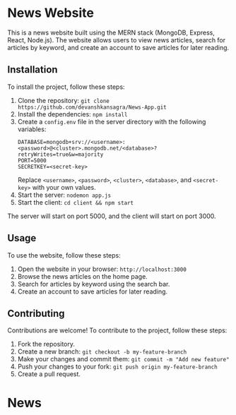 # News Website

This is a news website built using the MERN stack (MongoDB, Express, React, Node.js). The website allows users to view news articles, search for articles by keyword, and create an account to save articles for later reading.

## Installation

To install the project, follow these steps:

1. Clone the repository: `git clone https://github.com/devanshkansagra/News-App.git`
2. Install the dependencies: `npm install`
3. Create a `config.env` file in the server directory with the following variables:
   ```
   DATABASE=mongodb+srv://<username>:<password>@<cluster>.mongodb.net/<database>?retryWrites=true&w=majority
   PORT=5000
   SECRETKEY=<secret-key>
   ```
   Replace `<username>`, `<password>`, `<cluster>`, `<database>`, and `<secret-key>` with your own values.
4. Start the server: `nodemon app.js`
5. Start the client: `cd client && npm start`

The server will start on port 5000, and the client will start on port 3000.

## Usage

To use the website, follow these steps:

1. Open the website in your browser: `http://localhost:3000`
2. Browse the news articles on the home page.
3. Search for articles by keyword using the search bar.
4. Create an account to save articles for later reading.

## Contributing

Contributions are welcome! To contribute to the project, follow these steps:

1. Fork the repository.
2. Create a new branch: `git checkout -b my-feature-branch`
3. Make your changes and commit them: `git commit -m "Add new feature"`
4. Push your changes to your fork: `git push origin my-feature-branch`
5. Create a pull request.
# News
